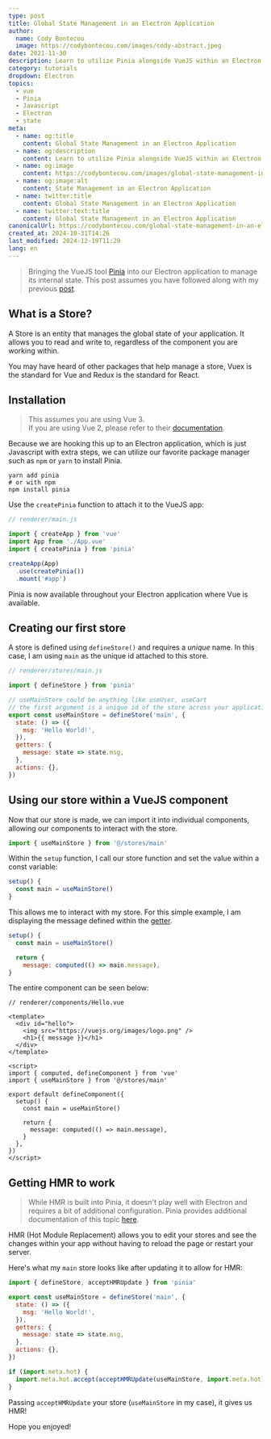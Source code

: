 ```yaml
---
type: post
title: Global State Management in an Electron Application
author:
  name: Cody Bontecou
  image: https://codybontecou.com/images/cody-abstract.jpeg
date: 2021-11-30
description: Learn to utilize Pinia alongside VueJS within an Electron app to easily manage UI state.
category: tutorials
dropdown: Electron
topics:
  - vue
  - Pinia
  - Javascript
  - Electron
  - state
meta:
  - name: og:title
    content: Global State Management in an Electron Application
  - name: og:description
    content: Learn to utilize Pinia alongside VueJS within an Electron app to easily manage UI state.
  - name: og:image
    content: https://codybontecou.com/images/global-state-management-in-an-electron-app-meta.png
  - name: og:image:alt
    content: State Management in an Electron Application
  - name: twitter:title
    content: Global State Management in an Electron Application
  - name: twitter:text:title
    content: Global State Management in an Electron Application
canonicalUrl: https://codybontecou.com/global-state-management-in-an-electron-app.html
created_at: 2024-10-31T14:26
last_modified: 2024-12-19T11:29
lang: en
---
```


> Bringing the VueJS tool [Pinia](https://pinia.esm.dev/) into our Electron application to manage its internal state. This post assumes you have followed along with my previous [post](https://codybontecou.com/electron-app-with-vuejs-and-vite.html).

## What is a Store?

A Store is an entity that manages the global state of your application. It allows you to read and write to, regardless of the component you are working within.

You may have heard of other packages that help manage a store, Vuex is the standard for Vue and Redux is the standard for React.

## Installation

> This assumes you are using Vue 3. \
> If you are using Vue 2, please refer to their [documentation](https://pinia.esm.dev/getting-started.html#installation).

Because we are hooking this up to an Electron application, which is just Javascript with extra steps, we can utilize our favorite package manager such as `npm` or `yarn` to install Pinia.

```shell
yarn add pinia
# or with npm
npm install pinia
```

Use the `createPinia` function to attach it to the VueJS app:

```js
// renderer/main.js

import { createApp } from 'vue'
import App from './App.vue'
import { createPinia } from 'pinia'

createApp(App)
  .use(createPinia())
  .mount('#app')
```

Pinia is now available throughout your Electron application where Vue is available.

## Creating our first store

A store is defined using `defineStore()` and requires a _unique_ name. In this case, I am using `main` as the unique id attached to this store.

```js
// renderer/stores/main.js

import { defineStore } from 'pinia'

// useMainStore could be anything like useUser, useCart
// the first argument is a unique id of the store across your application
export const useMainStore = defineStore('main', {
  state: () => ({
    msg: 'Hello World!',
  }),
  getters: {
    message: state => state.msg,
  },
  actions: {},
})
```

## Using our store within a VueJS component

Now that our store is made, we can import it into individual components, allowing our components to interact with the store.

```js
import { useMainStore } from '@/stores/main'
```

Within the `setup` function, I call our store function and set the value within a const variable:

```js
setup() {
  const main = useMainStore()
}
```

This allows me to interact with my store. For this simple example, I am displaying the message defined within the [getter](https://pinia.esm.dev/core-concepts/getters.html).

```js
setup() {
  const main = useMainStore()

  return {
    message: computed(() => main.message),
}
```

The entire component can be seen below:

```vue
// renderer/components/Hello.vue

<template>
  <div id="hello">
    <img src="https://vuejs.org/images/logo.png" />
    <h1>{{ message }}</h1>
  </div>
</template>

<script>
import { computed, defineComponent } from 'vue'
import { useMainStore } from '@/stores/main'

export default defineComponent({
  setup() {
    const main = useMainStore()

    return {
      message: computed(() => main.message),
    }
  },
})
</script>
```

## Getting HMR to work

> While HMR is built into Pinia, it doesn't play well with Electron and requires a bit of additional configuration.
> Pinia provides additional documentation of this topic [here](https://pinia.esm.dev/cookbook/hot-module-replacement.html).

HMR (Hot Module Replacement) allows you to edit your stores and see the changes within your app without having to reload the page or restart your server.

Here's what my `main` store looks like after updating it to allow for HMR:

```js
import { defineStore, acceptHMRUpdate } from 'pinia'

export const useMainStore = defineStore('main', {
  state: () => ({
    msg: 'Hello World!',
  }),
  getters: {
    message: state => state.msg,
  },
  actions: {},
})

if (import.meta.hot) {
  import.meta.hot.accept(acceptHMRUpdate(useMainStore, import.meta.hot))
}
```

Passing `acceptHMRUpdate` your store (`useMainStore` in my case), it gives us HMR!

Hope you enjoyed!
